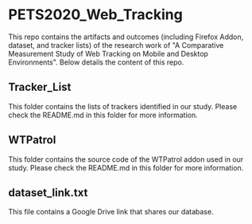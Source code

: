# PETS2020_Web_Tracking
This repo contains the artifacts and outcomes (including Firefox Addon, dataset, and tracker lists) of the research work of "A Comparative Measurement Study of Web Tracking on Mobile and Desktop Environments". Below details the content of this repo.

## Tracker_List
This folder contains the lists of trackers identified in our study. Please check the README.md in this folder for more information.

## WTPatrol
This folder contains the source code of the WTPatrol addon used in our study. Please check the README.md in this folder for more information.

## dataset_link.txt
This file contains a Google Drive link that shares our database.
